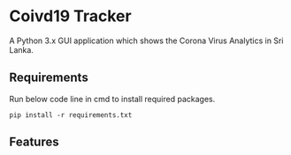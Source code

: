 <h1>Coivd19 Tracker</h1>
<p>A Python 3.x GUI application which shows the Corona Virus Analytics in Sri Lanka.</p>

<h2>Requirements</h2>
<p>Run below code line in cmd to install required packages.</p>
<code>pip install -r requirements.txt</code>

<h2>Features</h2>
